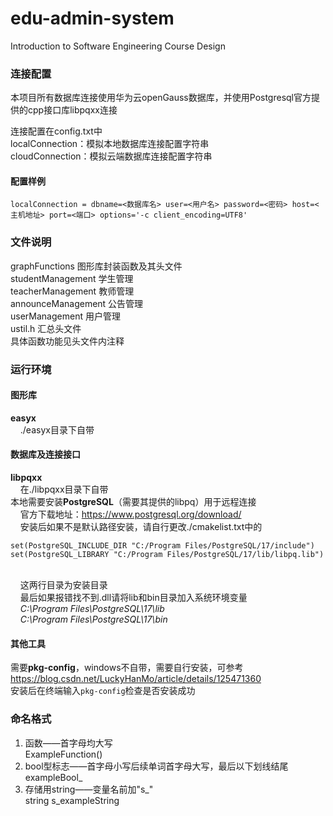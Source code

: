 # edu-admin-system
Introduction to Software Engineering Course Design

### 连接配置
本项目所有数据库连接使用华为云openGauss数据库，并使用Postgresql官方提供的cpp接口库libpqxx连接<br>

连接配置在config.txt中
<br>localConnection：模拟本地数据库连接配置字符串
<br>cloudConnection：模拟云端数据库连接配置字符串
#### 配置样例
```
localConnection = dbname=<数据库名> user=<用户名> password=<密码> host=<主机地址> port=<端口> options='-c client_encoding=UTF8'
```

### 文件说明
graphFunctions 图形库封装函数及其头文件
<br>studentManagement 学生管理
<br>teacherManagement 教师管理
<br>announceManagement 公告管理
<br>userManagement 用户管理
<br>ustil.h 汇总头文件
<br>具体函数功能见头文件内注释

### 运行环境
#### 图形库
**easyx**
<br>&nbsp;&nbsp;&nbsp;&nbsp;./easyx目录下自带
#### 数据库及连接接口
**libpqxx**
<br>&nbsp;&nbsp;&nbsp;&nbsp;在./libpqxx目录下自带
<br>本地需要安装**PostgreSQL**（需要其提供的libpq）用于远程连接
<br>&nbsp;&nbsp;&nbsp;&nbsp;官方下载地址：https://www.postgresql.org/download/
<br>&nbsp;&nbsp;&nbsp;&nbsp;安装后如果不是默认路径安装，请自行更改./cmakelist.txt中的
```
set(PostgreSQL_INCLUDE_DIR "C:/Program Files/PostgreSQL/17/include")
set(PostgreSQL_LIBRARY "C:/Program Files/PostgreSQL/17/lib/libpq.lib")
```
<br>&nbsp;&nbsp;&nbsp;&nbsp;这两行目录为安装目录
<br>&nbsp;&nbsp;&nbsp;&nbsp;最后如果报错找不到.dll请将lib和bin目录加入系统环境变量
<br>&nbsp;&nbsp;&nbsp;&nbsp;*C:\Program Files\PostgreSQL\17\lib*
<br>&nbsp;&nbsp;&nbsp;&nbsp;*C:\Program Files\PostgreSQL\17\bin*
#### 其他工具
需要**pkg-config**，windows不自带，需要自行安装，可参考
https://blog.csdn.net/LuckyHanMo/article/details/125471360
<br>安装后在终端输入`pkg-config`检查是否安装成功

### 命名格式
1. 函数——首字母均大写  
ExampleFunction()
2. bool型标志——首字母小写后续单词首字母大写，最后以下划线结尾  
exampleBool_
3. 存储用string——变量名前加"s_"   
string s_exampleString

